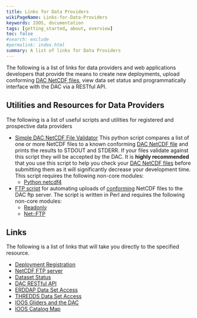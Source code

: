 ```yaml
---
title: Links for Data Providers
wikiPageName: Links-for-Data-Providers
keywords: IOOS, documentation
tags: [getting_started, about, overview]
toc: false
#search: exclude
#permalink: index.html
summary: A list of links for Data Providers
---
```


<!--
> [Wiki](https://github.com/kerfoot/ioosngdac/wiki) ▸ **Data Provider Links**
-->

The following is a list of links for data providers and web applications developers that provide the means to create new deployments, upload conforming [DAC NetCDF files](https://github.com/ioos/ioosngdac/wiki/NGDAC-NetCDF-File-Format-Version-2), view data set status and programmatically interface with the DAC via a RESTful API.

<!--
# Contents

- [Utilities and Resources for Data Providers](#utilities-and-resources-for-data-providers)
- [Links](#links)
- [Interacting with the DAC](#link-use-and-descriptions)
-->

## Utilities and Resources for Data Providers

The following is a list of useful scripts and utilities for registered and prospective data providers

 - [Simple DAC NetCDF File Validator](https://github.com/kerfoot/nc-validate)
  This python script compares a list of one or more NetCDF files to a known conforming [DAC NetCDF file](https://github.com/ioos/ioosngdac/wiki/NGDAC-NetCDF-File-Format-Version-2) and prints the results to STDOUT and STDERR.  If your files validate against this script they will be accepted by the DAC.  It is <b>highly recommended</b> that you use this script to help you check your [DAC NetCDF files](https://github.com/ioos/ioosngdac/wiki/NGDAC-NetCDF-File-Format-Version-2) before submitting them as it will significantly decrease your development time.  This script requires the following non-core modules:
    + [Python netcdf4](http://netcdf4-python.googlecode.com/svn/trunk/docs/netCDF4-module.html)
 - [FTP script](https://github.com/ioos/ioosngdac/blob/master/util/ncFtp2ngdac.pl) for automating uploads of [conforming](https://github.com/ioos/ioosngdac/wiki/NGDAC-NetCDF-File-Format-Version-2) NetCDF files to the DAC ftp server.  The script is written in Perl and requires the following non-core modules:
    + [Readonly](http://search.cpan.org/~roode/Readonly-1.03/Readonly.pm)
    + [Net::FTP](http://search.cpan.org/~shay/libnet-1.25/Net/FTP.pm)

## Links

The following is a list of links that will take you directly to the specified resource.

 - [Deployment Registration](https://gliders.ioos.us/providers)
 - [NetCDF FTP server](ftp://data.ioos.us/)
 - [Dataset Status](https://gliders.ioos.us/status/)
 - [DAC RESTful API](https://gliders.ioos.us/providers/api/deployment)
 - [ERDDAP Data Set Access](https://gliders.ioos.us/erddap/tabledap/index.html)
 - [THREDDS Data Set Access](https://gliders.ioos.us/thredds/catalog.html)
 - [IOOS Gliders and the DAC](https://gliders.ioos.us/data)
 - [IOOS Catalog Map](https://gliders.ioos.us/map/)


